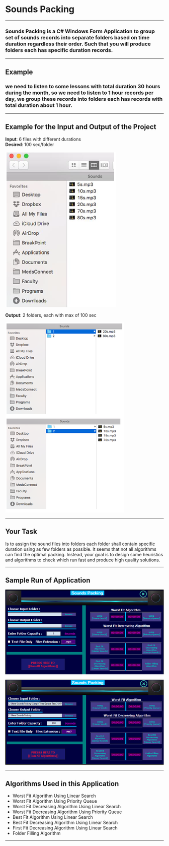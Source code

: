 # Sounds Packing
---
### Sounds Packing is a C# Windows Form Application to group set of sounds records into separate folders based on time duration regardless their order. Such that you will produce folders each has specific duration records.
---

## Example
### we need to listen to some lessons with total duration 30 hours during the month, so we need to listen to 1 hour records per day, we group these records into folders each has records with total duration about 1 hour.
---
## Example for the Input and Output of the Project

**Input**: 6 files with different durations<br/> 
**Desired**: 100 sec/folder

![Sample Input Example](https://github.com/AbraamSameh/Sounds-Packing/blob/master/Images/Sample_Input_Example.PNG?raw=true "Sample Input Image")

**Output**: 2 folders, each with max of 100 sec

![Sample Output Example](https://raw.githubusercontent.com/AbraamSameh/Sounds-Packing/master/Images/Sample_Output_Example.PNG "Sample Output Image")

---

## Your Task
Is to assign the sound files into folders each folder shall contain specific duration using as few folders as
possible. It seems that not all algorithms can find the optimal packing. Instead, your goal is to design some heuristics
and algorithms to check which run fast and produce high quality solutions.

---

## Sample Run of Application

![Sample Run](https://raw.githubusercontent.com/AbraamSameh/Sounds-Packing/master/Images/Sample_Run_1.PNG "Sample Run Image")

![Sample Run](https://raw.githubusercontent.com/AbraamSameh/Sounds-Packing/master/Images/Sample_Run_2.PNG "Sample Run Image")

---

## Algorithms Used in this Application
* Worst Fit Algorithm Using Linear Search
* Worst Fit Algorithm Using Priority Queue
* Worst Fit Decreasing Algorithm Using Linear Search
* Worst Fit Decreasing Algorithm Using Priority Queue
* Best Fit Algorithm Using Linear Search
* Best Fit Decreasing Algorithm Using Linear Search
* First Fit Decreasing Algorithm Using Linear Search
* Folder Filling Algorithm
---

